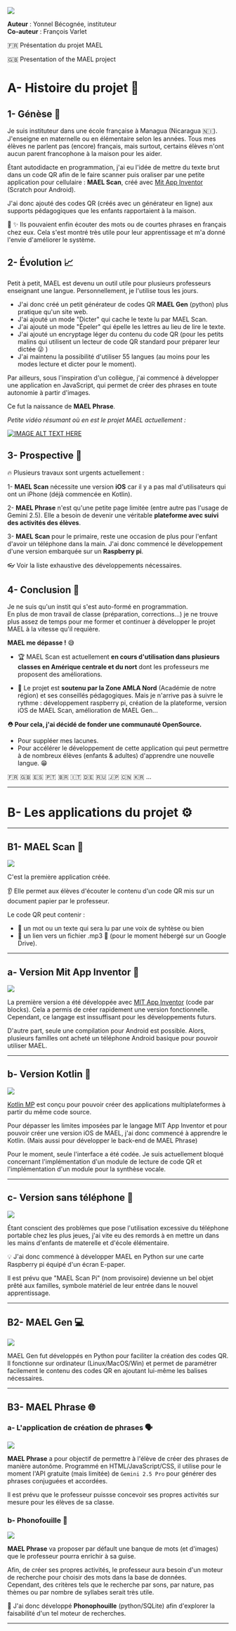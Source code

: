 

![](./readme_assets/Logo-MAEL-alpha-H.svg)

**Auteur** : Yonnel Bécognée, instituteur  
**Co-auteur** : François Varlet

:fr: Présentation du projet MAEL

:gb: Presentation of the MAEL project

# A- Histoire du projet :book:

## 1- Génèse :milky_way:

Je suis instituteur dans une école française à Managua (Nicaragua :nicaragua:). J'enseigne en maternelle ou en élémentaire selon les années. Tous mes élèves ne parlent pas (encore) français, mais surtout, certains élèves n'ont aucun parent francophone à la maison pour les aider.

Étant autodidacte en programmation, j'ai eu l'idée de mettre du texte brut dans un code QR afin de le faire scanner puis oraliser par une petite application pour cellulaire : **MAEL Scan**, créé avec [Mit App Inventor](https://appinventor.mit.edu/) (Scratch pour Android).

J'ai donc ajouté des codes QR (créés avec un générateur en ligne) aux supports pédagogiques que les enfants rapportaient à la maison. 

:tada: :sparkles: Ils pouvaient enfin écouter des mots ou de courtes phrases en français chez eux. Cela s'est montré très utile pour leur apprentissage et m'a donné l'envie d'améliorer le système.

## 2- Évolution :chart_with_upwards_trend:

Petit à petit, MAEL est devenu un outil utile pour plusieurs professeurs enseignant une langue. Personnellement, je l'utilise tous les jours.

- J'ai donc créé un petit générateur de codes QR **MAEL Gen** (python) plus pratique qu'un site web.
- J'ai ajouté un mode "Dicter" qui cache le texte lu par MAEL Scan.
- J'ai ajouté un mode "Épeler" qui épelle les lettres au lieu de lire le texte.
- J'ai ajouté un encryptage léger du contenu du code QR (pour les petits malins qui utilisent un lecteur de code QR standard pour préparer leur dictée :stuck_out_tongue_winking_eye: )
- J'ai maintenu la possibilité d'utiliser 55 langues (au moins pour les modes lecture et dicter pour le moment).

Par ailleurs, sous l'inspiration d'un collègue, j'ai commencé à développer une application en JavaScript, qui permet de créer des phrases en toute autonomie à partir d'images.

Ce fut la naissance de **MAEL Phrase**.

*Petite vidéo résumant où en est le projet MAEL actuellement :*

[![IMAGE ALT TEXT HERE](./readme_assets/Video_thumb.png)](https://www.youtube.com/watch?v=qW8FHrZ1HIo)

## 3- Prospective :eyes:

:fire: Plusieurs travaux sont urgents actuellement :

1- **MAEL Scan** nécessite une version **iOS** car il y a pas mal d'utilisateurs qui ont un iPhone (déjà commencée en Kotlin).

2- **MAEL Phrase** n'est qu'une petite page limitée (entre autre pas l'usage de Gemini 2.5). Elle a besoin de devenir une véritable **plateforme avec suivi des activités des élèves**.

3- **MAEL Scan** pour le primaire, reste une occasion de plus pour l'enfant d'avoir un téléphone dans la main. J'ai donc commencé le développement d'une version embarquée sur un **Raspberry pi**.

:eyeglasses: Voir la liste exhaustive des développements nécessaires.


## 4- Conclusion :checkered_flag:

Je ne suis qu'un instit qui s'est auto-formé en programmation.  
En plus de mon travail de classe (préparation, corrections...) je ne trouve plus assez de temps pour me former et continuer à développer le projet MAEL à la vitesse qu'il requière.

**MAEL me dépasse !** :sweat_smile:

- :trophy: MAEL Scan est actuellement **en cours d'utilisation dans plusieurs classes en Amérique centrale et du nort** dont les professeurs me proposent des améliorations.

- :postal_horn: Le projet est **soutenu par la Zone AMLA Nord** (Académie de notre région) et ses conseillés pédagogiques. Mais je n'arrive pas à suivre le rythme : développement raspberry pi, création de la plateforme, version iOS de MAEL Scan, amélioration de MAEL Gen...

**:rescue_worker_helmet: Pour cela, j'ai décidé de fonder une communauté OpenSource.**

- Pour suppléer mes lacunes. 
- Pour accélérer le développement de cette application qui peut permettre à de nombreux élèves (enfants & adultes) d'apprendre une nouvelle langue. :grin:

:fr: :gb: :es: :portugal: :brazil: :it: :de: :ru: :jp: :cn: :kr: ...

---

# B- Les applications du projet :gear:

---


## B1- MAEL Scan :iphone:
![](./readme_assets/MAEL-Scan2-seul-350px.png)

C'est la première application créée. 

:ear: Elle permet aux élèves d'écouter le contenu d'un code QR mis sur un document papier par le professeur.

Le code QR peut contenir :

- :page_facing_up: un mot ou un texte qui sera lu par une voix de syhtèse ou bien 
- :microphone: un lien vers un fichier .mp3 :musical_note: (pour le moment hébergé sur un Google Drive).

---

## a- Version Mit App Inventor :child:

![](./readme_assets/Android-MITai-150px.png)

La première version a été développée avec [MIT App Inventor](https://appinventor.mit.edu/) (code par blocks). Cela a permis de créer rapidement une version fonctionnelle. Cependant, ce langage est inssuffisant pour les développements futurs. 

D'autre part, seule une compilation pour Android est possible. Alors, plusieurs  familles ont acheté un téléphone Android basique pour pouvoir utiliser MAEL.

---

## b- Version Kotlin :green_apple:

![](./readme_assets/Kotlin-MP-150px.png)

[Kotlin MP](https://kotlinlang.org/) est conçu pour pouvoir créer des applications multiplateformes à partir du même code source.

Pour dépasser les limites imposées par le langage MIT App Inventor et pour pouvoir créer une version iOS de MAEL, j'ai donc commencé à apprendre le Kotlin. (Mais aussi pour développer le back-end de MAEL Phrase)

Pour le moment, seule l'interface a été codée. Je suis actuellement bloqué concernant l'implémentation d'un module de lecture de code QR et l'implémentation d'un module pour la synthèse vocale.

---

## c- Version sans téléphone :no_mobile_phones:

![](./readme_assets/MAEL-Rpi-150px.png)

Étant conscient des problèmes que pose l'utilisation excessive du téléphone portable chez les plus jeues, j'ai vite eu des remords à en mettre un dans les mains d'enfants de materelle et d'école élémentaire.

:bulb: J'ai donc commencé à développer MAEL en Python sur une carte Raspberry pi équipé d'un écran E-paper.

Il est prévu que "MAEL Scan Pi" (nom provisoire) devienne un bel objet prêté aux familles, symbole matériel de leur entrée dans le nouvel apprentissage.

---

## B2- MAEL Gen :computer:

![](./readme_assets/MAEL_Gen.png)

MAEL Gen fut développés en Python pour faciliter la création des codes QR.
Il fonctionne sur ordinateur (Linux/MacOS/Win) et permet de paramétrer facilement le contenu des codes QR en ajoutant lui-même les balises nécessaires.

---

## B3- MAEL Phrase :globe_with_meridians:


### a- L'application de création de phrases :speaking_head:

![](./readme_assets/MAEL_Phrase-b-600px.png)

**MAEL Phrase** a pour objectif de permettre à l'élève de créer des phrases de manière autonôme.
Programmé en HTML/JavaScript/CSS, il utilise pour le moment l'API gratuite (mais limitée) de `Gemini 2.5 Pro` pour générer des phrases conjuguées et accordées.

Il est prévu que le professeur puissse concevoir ses propres activités sur mesure pour les élèves de sa classe.

### b- Phonofouille :mag_right:

![](./readme_assets/Phonofouille-600px.png)

**MAEL Phrase** va proposer par défault une banque de mots (et d'images) que le professeur pourra enrichir à sa guise.

Afin, de créer ses propres activités, le professeur aura besoin d'un moteur de recherche pour choisir des mots dans la base de données.  
Cependant, des critères tels que le recherche par sons, par nature, pas thèmes ou par nombre de syllabes serait très utile.

:bookmark_tabs: J'ai donc développé **Phonophouille** (python/SQLite) afin d'explorer la faisabilité d'un tel moteur de recherches.

---





